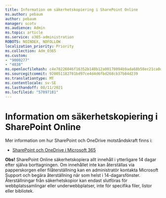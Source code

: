 ```yaml
---
title: Information om säkerhetskopiering i SharePoint Online
ms.author: pebaum
author: pebaum
manager: scotv
ms.audience: Admin
ms.topic: article
ms.service: o365-administration
ROBOTS: NOINDEX, NOFOLLOW
localization_priority: Priority
ms.collection: Adm_O365
ms.custom:
- "9000277"
- "4838"
ms.openlocfilehash: c4e78226046f16352b140b12a00178094b9ada68b58ec21ca0d974792c8e3068
ms.sourcegitcommit: 920051182781bd97ce4d4d6fbd268cb37b84d239
ms.translationtype: MT
ms.contentlocale: sv-SE
ms.lasthandoff: 08/11/2021
ms.locfileid: "57897181"
---
```

# <a name="sharepoint-online-backup-information"></a>Information om säkerhetskopiering i SharePoint Online

Mer information om hur SharePoint och OneDrive motståndskraft finns i:

- [SharePoint och OneDrive i Microsoft 365](https://docs.microsoft.com/compliance/assurance/assurance-sharepoint-onedrive-data-resiliency)

**Obs!** SharePoint Online säkerhetskopiera allt innehåll i ytterligare 14 dagar efter själva borttagningen. Om innehållet inte kan [](https://support.microsoft.com/office/restore-deleted-items-from-the-site-collection-recycle-bin-5fa924ee-16d7-487b-9a0a-021b9062d14b) återställas via [](https://support.microsoft.com/office/restore-your-onedrive-fa231298-759d-41cf-bcd0-25ac53eb8a15)papperskorgen eller filåterställning kan en administratör kontakta Microsoft Support och begära återställning när som helst i 14-dagarsfönster. Återställningar från säkerhetskopior kan endast slutföras för webbplatssamlingar eller underwebbplatser, inte för specifika filer, listor eller bibliotek.
